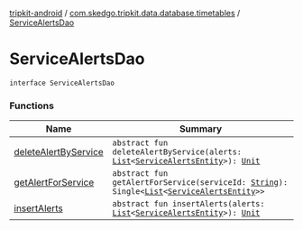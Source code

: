 [tripkit-android](../../index.md) / [com.skedgo.tripkit.data.database.timetables](../index.md) / [ServiceAlertsDao](./index.md)

# ServiceAlertsDao

`interface ServiceAlertsDao`

### Functions

| Name | Summary |
|---|---|
| [deleteAlertByService](delete-alert-by-service.md) | `abstract fun deleteAlertByService(alerts: `[`List`](https://kotlinlang.org/api/latest/jvm/stdlib/kotlin.collections/-list/index.html)`<`[`ServiceAlertsEntity`](../-service-alerts-entity/index.md)`>): `[`Unit`](https://kotlinlang.org/api/latest/jvm/stdlib/kotlin/-unit/index.html) |
| [getAlertForService](get-alert-for-service.md) | `abstract fun getAlertForService(serviceId: `[`String`](https://kotlinlang.org/api/latest/jvm/stdlib/kotlin/-string/index.html)`): Single<`[`List`](https://kotlinlang.org/api/latest/jvm/stdlib/kotlin.collections/-list/index.html)`<`[`ServiceAlertsEntity`](../-service-alerts-entity/index.md)`>>` |
| [insertAlerts](insert-alerts.md) | `abstract fun insertAlerts(alerts: `[`List`](https://kotlinlang.org/api/latest/jvm/stdlib/kotlin.collections/-list/index.html)`<`[`ServiceAlertsEntity`](../-service-alerts-entity/index.md)`>): `[`Unit`](https://kotlinlang.org/api/latest/jvm/stdlib/kotlin/-unit/index.html) |
